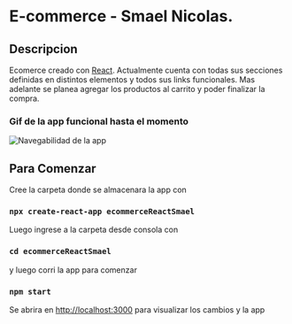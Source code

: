 # E-commerce - Smael Nicolas.

## Descripcion

Ecomerce creado con [React](https://github.com/facebook/create-react-app). Actualmente cuenta con todas sus secciones definidas en distintos elementos y todos sus links funcionales. Mas adelante se planea agregar los productos al carrito y poder finalizar la compra.

### Gif de la app funcional hasta el momento

![Navegabilidad de la app](https://i.ibb.co/wwfnzsq/ecommerce-smael.gif "gif")

## Para Comenzar

Cree la carpeta donde se almacenara la app con

### `npx create-react-app ecommerceReactSmael`

Luego ingrese a la carpeta desde consola con

### `cd ecommerceReactSmael`

y luego corri la app para comenzar

### `npm start`

Se abrira en [http://localhost:3000](http://localhost:3000) para visualizar los cambios y la app
